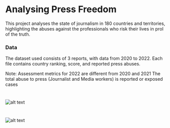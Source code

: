 # Analysing Press Freedom

This project analyses the state of journalism in 180 countries and territories, highlighting the abuses against the professionals who risk their lives in prol of the truth.

### Data
The dataset used consists of 3 reports, with data from 2020 to 2022. Each file contains country ranking, score, and reported press abuses.

Note:
Assessment metrics for 2022 are different from 2020 and 2021
The total abuse to press (Journalist and Media workers) is reported or exposed cases

#

![alt text](https://github.com/leticiaamorimd/analysing-press-freedom/blob/main/score-of-press-freedom-over-the-years.png)

#

![alt text](/Users/leticiaamorim/Desktop/CFG/press-freedom/press-freedom/src/src/most-letal.png)



